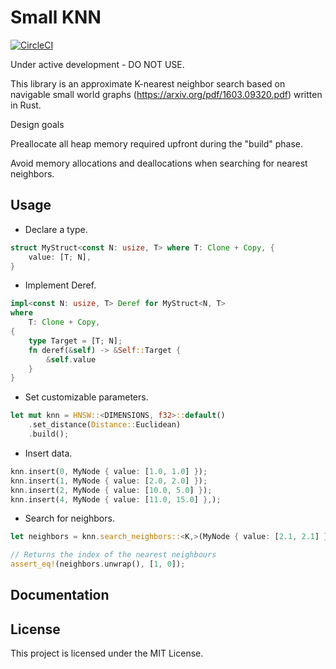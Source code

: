 # Small KNN

[![CircleCI](https://circleci.com/gh/thaiMao/love_thy.svg?style=svg)](https://app.circleci.com/pipelines/github/thaiMao/love_thy)

Under active development - DO NOT USE.

This library is an approximate K-nearest neighbor search based on navigable small world
graphs (https://arxiv.org/pdf/1603.09320.pdf) written in Rust.

Design goals

Preallocate all heap memory required upfront during the "build" phase.

Avoid memory allocations and deallocations when searching for nearest neighbors.

## Usage

- Declare a type.

```rust
struct MyStruct<const N: usize, T> where T: Clone + Copy, {
    value: [T; N],
}
```

- Implement Deref.

```rust
impl<const N: usize, T> Deref for MyStruct<N, T>
where
    T: Clone + Copy,
{
    type Target = [T; N];
    fn deref(&self) -> &Self::Target {
        &self.value
    }
}
```

- Set customizable parameters.

```rust
let mut knn = HNSW::<DIMENSIONS, f32>::default()
    .set_distance(Distance::Euclidean)
    .build();
```

- Insert data.

```rust
knn.insert(0, MyNode { value: [1.0, 1.0] });
knn.insert(1, MyNode { value: [2.0, 2.0] });
knn.insert(2, MyNode { value: [10.0, 5.0] });
knn.insert(4, MyNode { value: [11.0, 15.0] },);
```

- Search for neighbors.

```rust
let neighbors = knn.search_neighbors::<K,>(MyNode { value: [2.1, 2.1] });

// Returns the index of the nearest neighbours
assert_eq!(neighbors.unwrap(), [1, 0]);
```

## Documentation

## License

This project is licensed under the MIT License.
